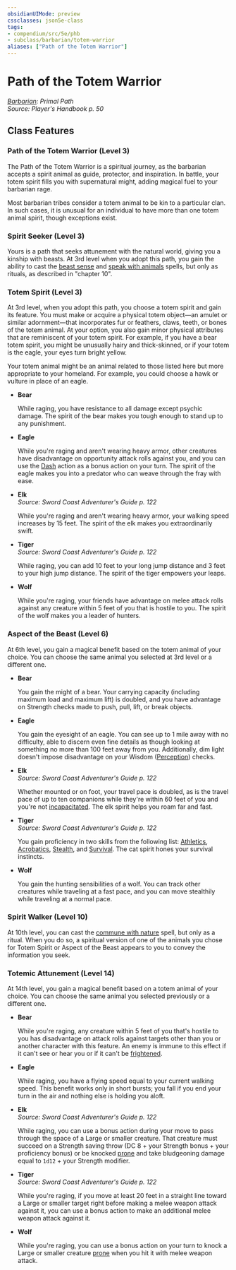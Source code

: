 ```yaml
---
obsidianUIMode: preview
cssclasses: json5e-class
tags:
- compendium/src/5e/phb
- subclass/barbarian/totem-warrior
aliases: ["Path of the Totem Warrior"]
---
```

# Path of the Totem Warrior
*[Barbarian](barbarian.md): Primal Path*  
*Source: Player's Handbook p. 50*  


## Class Features

### Path of the Totem Warrior (Level 3)

The Path of the Totem Warrior is a spiritual journey, as the barbarian accepts a spirit animal as guide, protector, and inspiration. In battle, your totem spirit fills you with supernatural might, adding magical fuel to your barbarian rage.

Most barbarian tribes consider a totem animal to be kin to a particular clan. In such cases, it is unusual for an individual to have more than one totem animal spirit, though exceptions exist.

### Spirit Seeker (Level 3)

Yours is a path that seeks attunement with the natural world, giving you a kinship with beasts. At 3rd level when you adopt this path, you gain the ability to cast the [beast sense](/3-Mechanics/CLI/spells/beast-sense.md) and [speak with animals](/3-Mechanics/CLI/spells/speak-with-animals.md) spells, but only as rituals, as described in "chapter 10".

### Totem Spirit (Level 3)

At 3rd level, when you adopt this path, you choose a totem spirit and gain its feature. You must make or acquire a physical totem object—an amulet or similar adornment—that incorporates fur or feathers, claws, teeth, or bones of the totem animal. At your option, you also gain minor physical attributes that are reminiscent of your totem spirit. For example, if you have a bear totem spirit, you might be unusually hairy and thick-skinned, or if your totem is the eagle, your eyes turn bright yellow.

Your totem animal might be an animal related to those listed here but more appropriate to your homeland. For example, you could choose a hawk or vulture in place of an eagle.

- **Bear**  

    While raging, you have resistance to all damage except psychic damage. The spirit of the bear makes you tough enough to stand up to any punishment.  

- **Eagle**  

    While you're raging and aren't wearing heavy armor, other creatures have disadvantage on opportunity attack rolls against you, and you can use the [Dash](/3-Mechanics/CLI/rules/actions.md#Dash) action as a bonus action on your turn. The spirit of the eagle makes you into a predator who can weave through the fray with ease.  

- **Elk**  
    _Source: Sword Coast Adventurer's Guide p. 122_  

    While you're raging and aren't wearing heavy armor, your walking speed increases by 15 feet. The spirit of the elk makes you extraordinarily swift.  

- **Tiger**  
    _Source: Sword Coast Adventurer's Guide p. 122_  

    While raging, you can add 10 feet to your long jump distance and 3 feet to your high jump distance. The spirit of the tiger empowers your leaps.  

- **Wolf**  

    While you're raging, your friends have advantage on melee attack rolls against any creature within 5 feet of you that is hostile to you. The spirit of the wolf makes you a leader of hunters.  

### Aspect of the Beast (Level 6)

At 6th level, you gain a magical benefit based on the totem animal of your choice. You can choose the same animal you selected at 3rd level or a different one.

- **Bear**  

    You gain the might of a bear. Your carrying capacity (including maximum load and maximum lift) is doubled, and you have advantage on Strength checks made to push, pull, lift, or break objects.  

- **Eagle**  

    You gain the eyesight of an eagle. You can see up to 1 mile away with no difficulty, able to discern even fine details as though looking at something no more than 100 feet away from you. Additionally, dim light doesn't impose disadvantage on your Wisdom ([Perception](/3-Mechanics/CLI/rules/skills.md#Perception)) checks.  

- **Elk**  
    _Source: Sword Coast Adventurer's Guide p. 122_  

    Whether mounted or on foot, your travel pace is doubled, as is the travel pace of up to ten companions while they're within 60 feet of you and you're not [incapacitated](/3-Mechanics/CLI/rules/conditions.md#incapacitated). The elk spirit helps you roam far and fast.  

- **Tiger**  
    _Source: Sword Coast Adventurer's Guide p. 122_  

    You gain proficiency in two skills from the following list: [Athletics](/3-Mechanics/CLI/rules/skills.md#Athletics), [Acrobatics](/3-Mechanics/CLI/rules/skills.md#Acrobatics), [Stealth](/3-Mechanics/CLI/rules/skills.md#Stealth), and [Survival](/3-Mechanics/CLI/rules/skills.md#Survival). The cat spirit hones your survival instincts.  

- **Wolf**  

    You gain the hunting sensibilities of a wolf. You can track other creatures while traveling at a fast pace, and you can move stealthily while traveling at a normal pace.  

### Spirit Walker (Level 10)

At 10th level, you can cast the [commune with nature](/3-Mechanics/CLI/spells/commune-with-nature.md) spell, but only as a ritual. When you do so, a spiritual version of one of the animals you chose for Totem Spirit or Aspect of the Beast appears to you to convey the information you seek.

### Totemic Attunement (Level 14)

At 14th level, you gain a magical benefit based on a totem animal of your choice. You can choose the same animal you selected previously or a different one.

- **Bear**  

    While you're raging, any creature within 5 feet of you that's hostile to you has disadvantage on attack rolls against targets other than you or another character with this feature. An enemy is immune to this effect if it can't see or hear you or if it can't be [frightened](/3-Mechanics/CLI/rules/conditions.md#frightened).  

- **Eagle**  

    While raging, you have a flying speed equal to your current walking speed. This benefit works only in short bursts; you fall if you end your turn in the air and nothing else is holding you aloft.  

- **Elk**  
    _Source: Sword Coast Adventurer's Guide p. 122_  

    While raging, you can use a bonus action during your move to pass through the space of a Large or smaller creature. That creature must succeed on a Strength saving throw (DC 8 + your Strength bonus + your proficiency bonus) or be knocked [prone](/3-Mechanics/CLI/rules/conditions.md#prone) and take bludgeoning damage equal to `1d12` + your Strength modifier.  

- **Tiger**  
    _Source: Sword Coast Adventurer's Guide p. 122_  

    While you're raging, if you move at least 20 feet in a straight line toward a Large or smaller target right before making a melee weapon attack against it, you can use a bonus action to make an additional melee weapon attack against it.  

- **Wolf**  

    While you're raging, you can use a bonus action on your turn to knock a Large or smaller creature [prone](/3-Mechanics/CLI/rules/conditions.md#prone) when you hit it with melee weapon attack.